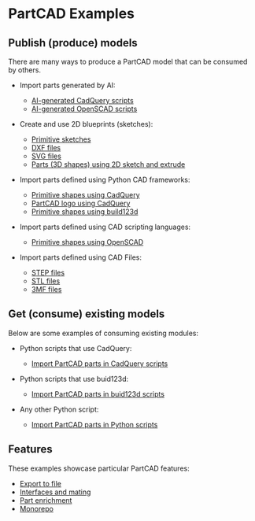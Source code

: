 # PartCAD Examples

## Publish (produce) models

There are many ways to produce a PartCAD model that can be consumed by others.

- Import parts generated by AI:
  - [AI-generated CadQuery scripts](./produce_part_ai_cadquery/)
  - [AI-generated OpenSCAD scripts](./produce_part_ai_openscad/)

- Create and use 2D blueprints (sketches):
  - [Primitive sketches](./produce_sketch_basic/)
  - [DXF files](./produce_sketch_dxf/)
  - [SVG files](./produce_sketch_svg/)
  - [Parts (3D shapes) using 2D sketch and extrude](./produce_part_extrude/)

- Import parts defined using Python CAD frameworks:
  - [Primitive shapes using CadQuery](./produce_part_cadquery_primitive/)
  - [PartCAD logo using CadQuery](./produce_part_cadquery_logo/)
  - [Primitive shapes using build123d](./produce_part_build123d_primitive/)

- Import parts defined using CAD scripting languages:
  - [Primitive shapes using OpenSCAD](./produce_part_openscad/)

- Import parts defined using CAD Files:
  - [STEP files](./produce_part_step/)
  - [STL files](./produce_part_stl/)
  - [3MF files](./produce_part_3mf/)

## Get (consume) existing models

Below are some examples of consuming existing modules:

- Python scripts that use CadQuery:
  - [Import PartCAD parts in CadQuery scripts](./consume_cadquery/)

- Python scripts that use buid123d:
  - [Import PartCAD parts in buid123d scripts](./consume_build123d/)

- Any other Python script:
  - [Import PartCAD parts in Python scripts](./consume_standalone/)

## Features

These examples showcase particular PartCAD features:

- [Export to file](./feature_export)
- [Interfaces and mating](./feature_interface)
- [Part enrichment](./feature_enrich)
- [Monorepo](./feature_monorepo)
